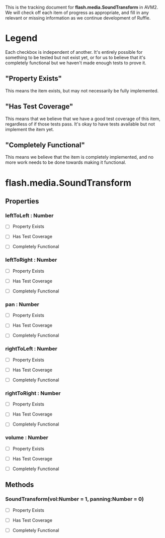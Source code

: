 This is the tracking document for **flash.media.SoundTransform** in AVM2. We will check off each item of progress as appropriate, and fill in any relevant or missing information as we continue development of Ruffle.
# Legend

Each checkbox is independent of another. It's entirely possible for something to be tested but not exist yet, or for us to believe that it's completely functional but we haven't made enough tests to prove it.
## "Property Exists"

This means the item exists, but may not necessarily be fully implemented.
## "Has Test Coverage"

This means that we believe that we have a good test coverage of this item, regardless of if those tests pass. It's okay to have tests available but not implement the item yet.
## "Completely Functional"

This means we believe that the item is completely implemented, and no more work needs to be done towards making it functional.
# flash.media.SoundTransform
## Properties
### leftToLeft : Number

* [ ] Property Exists

* [ ] Has Test Coverage

* [ ] Completely Functional


### leftToRight : Number

* [ ] Property Exists

* [ ] Has Test Coverage

* [ ] Completely Functional


### pan : Number

* [ ] Property Exists

* [ ] Has Test Coverage

* [ ] Completely Functional


### rightToLeft : Number

* [ ] Property Exists

* [ ] Has Test Coverage

* [ ] Completely Functional


### rightToRight : Number

* [ ] Property Exists

* [ ] Has Test Coverage

* [ ] Completely Functional


### volume : Number

* [ ] Property Exists

* [ ] Has Test Coverage

* [ ] Completely Functional


## Methods
### SoundTransform(vol:Number = 1, panning:Number = 0)

* [ ] Property Exists

* [ ] Has Test Coverage

* [ ] Completely Functional